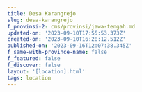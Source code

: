 ```yaml
---
title: Desa Karangrejo
slug: desa-karangrejo
f_provinsi-2: cms/provinsi/jawa-tengah.md
updated-on: '2023-09-10T17:55:53.373Z'
created-on: '2023-09-10T16:28:12.512Z'
published-on: '2023-09-16T12:07:38.345Z'
f_same-with-province-name: false
f_featured: false
f_discover: false
layout: '[location].html'
tags: location
---
```



